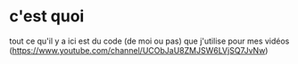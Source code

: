 # c'est quoi
tout ce qu'il y a ici est du code (de moi ou pas) que j'utilise pour mes vidéos
(https://www.youtube.com/channel/UCObJaU8ZMJSW6LVjSQ7JvNw)
